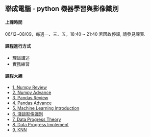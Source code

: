 ## 聯成電腦 - python 機器學習與影像識別

#### 上課時間

06/12~08/09，每週一、三、五，18:40 ~ 21:40
若因故停課, 請參見課表.

#### 課程進行方式

- 理論講述
- 實務練習

#### 課程大綱
- [1. Numpy Review](http://mirdex.github.io/MachineLearning0612/1.%20Numpy%20總複習1_Q.slides.html)
- [2. Numpy Advance](http://mirdex.github.io/MachineLearning0612/2.%20NumPy_Q.slides.html)
- [3. Pandas Review](http://mirdex.github.io/MachineLearning0612/3.%20Pandas%20總複習1_Q.slides.html)
- [4. Pandas Advance](http://mirdex.github.io/MachineLearning0612/4.%20Pandas_Q.slides.html)
- [5. Machine Learning Introduction](http://mirdex.github.io/MachineLearning0612/5.Machine%20Learning%20Introduction.slides.html)
- [6. 淺談影像識別](http://mirdex.github.io/MachineLearning0612/6.淺談影像識別_Q.slides.html)
- [7. Data Progress Theory](http://mirdex.github.io/MachineLearning0612/7.%20Data%20Progress%20Theory_Q.slides.html)
- [8. Data Progress Implement](http://mirdex.github.io/MachineLearning0612/8.Data%20Process%20Implement_Q.slides.html)
- [9. KNN](http://mirdex.github.io/MachineLearning0612/9.KNN_Q.slides.html)
